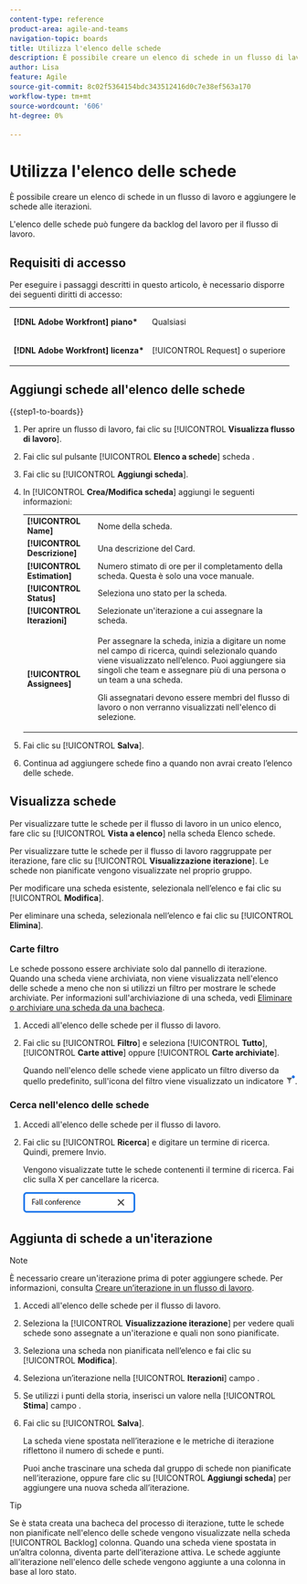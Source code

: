 ```yaml
---
content-type: reference
product-area: agile-and-teams
navigation-topic: boards
title: Utilizza l'elenco delle schede
description: È possibile creare un elenco di schede in un flusso di lavoro e aggiungere le schede alle iterazioni.
author: Lisa
feature: Agile
source-git-commit: 8c02f5364154bdc343512416d0c7e38ef563a170
workflow-type: tm+mt
source-wordcount: '606'
ht-degree: 0%

---
```


# Utilizza l&#39;elenco delle schede

È possibile creare un elenco di schede in un flusso di lavoro e aggiungere le schede alle iterazioni.

L&#39;elenco delle schede può fungere da backlog del lavoro per il flusso di lavoro.

## Requisiti di accesso

Per eseguire i passaggi descritti in questo articolo, è necessario disporre dei seguenti diritti di accesso:

<table style="table-layout:auto"> 
 <col> 
 </col> 
 <col> 
 </col> 
 <tbody> 
  <tr> 
   <td role="rowheader"><strong>[!DNL Adobe Workfront] piano*</strong></td> 
   <td> <p>Qualsiasi</p> </td> 
  </tr> 
  <tr> 
   <td role="rowheader"><strong>[!DNL Adobe Workfront] licenza*</strong></td> 
   <td> <p>[!UICONTROL Request] o superiore</p> </td> 
  </tr> 
 </tbody> 
</table>

## Aggiungi schede all&#39;elenco delle schede

{{step1-to-boards}}

1. Per aprire un flusso di lavoro, fai clic su [!UICONTROL **Visualizza flusso di lavoro**].
1. Fai clic sul pulsante [!UICONTROL **Elenco a schede**] scheda .
1. Fai clic su [!UICONTROL **Aggiungi scheda**].
1. In [!UICONTROL **Crea/Modifica scheda**] aggiungi le seguenti informazioni:

   <table style="table-layout:auto"> 
    <tbody> 
     <tr> 
      <td><strong>[!UICONTROL Name]</strong></td> 
      <td>Nome della scheda.</td> 
     </tr> 
     <tr> 
      <td><strong>[!UICONTROL Descrizione]</strong></td> 
      <td>Una descrizione del Card.</td> 
     </tr>
     <tr> 
      <td><strong>[!UICONTROL Estimation]</strong></td> 
      <td>Numero stimato di ore per il completamento della scheda. Questa è solo una voce manuale.</td> 
     </tr>
     <tr> 
      <td><strong>[!UICONTROL Status]</strong></td> 
      <td>Seleziona uno stato per la scheda.</td> 
     </tr>
     <tr> 
      <td><strong>[!UICONTROL Iterazioni]</strong></td> 
      <td>Selezionate un'iterazione a cui assegnare la scheda.</td> 
     </tr>
     <tr> 
      <td><strong>[!UICONTROL Assignees]</strong></td> 
      <td><p>Per assegnare la scheda, inizia a digitare un nome nel campo di ricerca, quindi selezionalo quando viene visualizzato nell’elenco. Puoi aggiungere sia singoli che team e assegnare più di una persona o un team a una scheda.</p><p>Gli assegnatari devono essere membri del flusso di lavoro o non verranno visualizzati nell'elenco di selezione.</p></td> 
     </tr>
    </tbody> 
   </table>

1. Fai clic su [!UICONTROL **Salva**].
1. Continua ad aggiungere schede fino a quando non avrai creato l’elenco delle schede.

## Visualizza schede

Per visualizzare tutte le schede per il flusso di lavoro in un unico elenco, fare clic su [!UICONTROL **Vista a elenco**] nella scheda Elenco schede.

Per visualizzare tutte le schede per il flusso di lavoro raggruppate per iterazione, fare clic su [!UICONTROL **Visualizzazione iterazione**]. Le schede non pianificate vengono visualizzate nel proprio gruppo.

Per modificare una scheda esistente, selezionala nell’elenco e fai clic su [!UICONTROL **Modifica**].

Per eliminare una scheda, selezionala nell’elenco e fai clic su [!UICONTROL **Elimina**].

### Carte filtro

Le schede possono essere archiviate solo dal pannello di iterazione. Quando una scheda viene archiviata, non viene visualizzata nell&#39;elenco delle schede a meno che non si utilizzi un filtro per mostrare le schede archiviate. Per informazioni sull&#39;archiviazione di una scheda, vedi [Eliminare o archiviare una scheda da una bacheca](/help/quicksilver/agile/get-started-with-boards/delete-board-items.md).

1. Accedi all&#39;elenco delle schede per il flusso di lavoro.
1. Fai clic su [!UICONTROL **Filtro**] e seleziona [!UICONTROL **Tutto**], [!UICONTROL **Carte attive**] oppure [!UICONTROL **Carte archiviate**].

   Quando nell&#39;elenco delle schede viene applicato un filtro diverso da quello predefinito, sull&#39;icona del filtro viene visualizzato un indicatore ![Filtro applicato](assets/boards-filterapplied-30x30.png).

### Cerca nell&#39;elenco delle schede

1. Accedi all&#39;elenco delle schede per il flusso di lavoro.
1. Fai clic su [!UICONTROL **Ricerca**] e digitare un termine di ricerca. Quindi, premere Invio.

   Vengono visualizzate tutte le schede contenenti il termine di ricerca.
Fai clic sulla X per cancellare la ricerca.

   ![Cercare schede in una bacheca](assets/boards-searchbox.png)

## Aggiunta di schede a un&#39;iterazione

>[!NOTE]
>
>È necessario creare un&#39;iterazione prima di poter aggiungere schede. Per informazioni, consulta [Creare un’iterazione in un flusso di lavoro](/help/quicksilver/agile/use-boards-agile-planning-tools/create-an-iteration-in-workstream.md).

1. Accedi all&#39;elenco delle schede per il flusso di lavoro.
1. Seleziona la [!UICONTROL **Visualizzazione iterazione**] per vedere quali schede sono assegnate a un&#39;iterazione e quali non sono pianificate.
1. Seleziona una scheda non pianificata nell’elenco e fai clic su [!UICONTROL **Modifica**].
1. Seleziona un’iterazione nella [!UICONTROL **Iterazioni**] campo .
1. Se utilizzi i punti della storia, inserisci un valore nella [!UICONTROL **Stima**] campo .
1. Fai clic su [!UICONTROL **Salva**].

   La scheda viene spostata nell’iterazione e le metriche di iterazione riflettono il numero di schede e punti.

   Puoi anche trascinare una scheda dal gruppo di schede non pianificate nell’iterazione, oppure fare clic su [!UICONTROL **Aggiungi scheda**] per aggiungere una nuova scheda all’iterazione.

>[!TIP]
>
>Se è stata creata una bacheca del processo di iterazione, tutte le schede non pianificate nell&#39;elenco delle schede vengono visualizzate nella scheda [!UICONTROL Backlog] colonna. Quando una scheda viene spostata in un’altra colonna, diventa parte dell’iterazione attiva. Le schede aggiunte all&#39;iterazione nell&#39;elenco delle schede vengono aggiunte a una colonna in base al loro stato.

